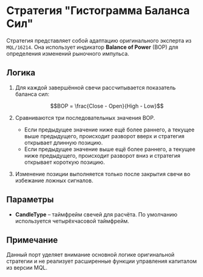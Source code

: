# Стратегия "Гистограмма Баланса Сил"

Стратегия представляет собой адаптацию оригинального эксперта из `MQL/16214`. Она использует индикатор **Balance of Power** (BOP) для определения изменений рыночного импульса.

## Логика

1. Для каждой завершённой свечи рассчитывается показатель баланса сил:
   
   $$BOP = \frac{Close - Open}{High - Low}$$
2. Сравниваются три последовательных значения BOP.
   - Если предыдущее значение ниже ещё более раннего, а текущее выше предыдущего, происходит разворот вверх и стратегия открывает длинную позицию.
   - Если предыдущее значение выше ещё более раннего, а текущее ниже предыдущего, происходит разворот вниз и стратегия открывает короткую позицию.
3. Изменение позиции выполняется только после закрытия свечи во избежание ложных сигналов.

## Параметры

- **CandleType** – таймфрейм свечей для расчёта. По умолчанию используется четырёхчасовой таймфрейм.

## Примечание

Данный порт уделяет внимание основной логике оригинальной стратегии и не реализует расширенные функции управления капиталом из версии MQL.

